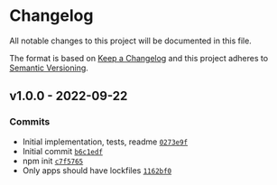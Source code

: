 # Changelog

All notable changes to this project will be documented in this file.

The format is based on [Keep a Changelog](https://keepachangelog.com/en/1.0.0/)
and this project adheres to [Semantic Versioning](https://semver.org/spec/v2.0.0.html).

## v1.0.0 - 2022-09-22

### Commits

- Initial implementation, tests, readme [`0273e9f`](https://github.com/ljharb/safe-regex-test/commit/0273e9f96f4b09df413523f4faacc8ae9ac5e6cb)
- Initial commit [`b6c1edf`](https://github.com/ljharb/safe-regex-test/commit/b6c1edf740e6105fb71c34c1c69fadd837e8f7ab)
- npm init [`c7f5765`](https://github.com/ljharb/safe-regex-test/commit/c7f576580607b16458b5a16e6bfa3b639e49c6bd)
- Only apps should have lockfiles [`1162bf0`](https://github.com/ljharb/safe-regex-test/commit/1162bf011835040f7e2c9936734294b2d98536bf)
